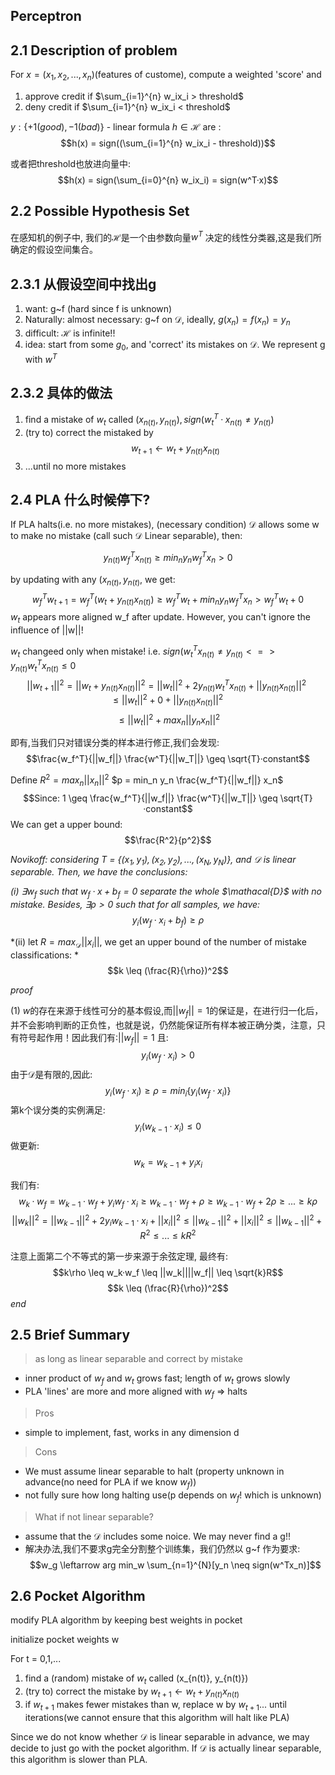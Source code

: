 ## Perceptron

## 2.1 Description of problem
For $x = (x_1, x_2,...,x_n)$(features of custome), compute a weighted 'score' and 
1. approve credit if $\sum_{i=1}^{n} w_ix_i > threshold$
2. deny credit if $\sum_{i=1}^{n} w_ix_i < threshold$

$y:\{+1(good), -1(bad)\}$ - linear formula $h \in \mathcal{H}$ are :
$$h(x) = sign((\sum_{i=1}^{n} w_ix_i - threshold))$$

或者把threshold也放进向量中:
$$h(x) = sign(\sum_{i=0}^{n} w_ix_i) = sign(w^T·x)$$

## 2.2 Possible Hypothesis Set
在感知机的例子中, 我们的$\mathcal{H}$是一个由参数向量$w^T$ 决定的线性分类器,这是我们所确定的假设空间集合。

## 2.3.1 从假设空间中找出g
1. want: g~f (hard since f is unknown)
2. Naturally: almost necessary: g~f on $\mathcal{D}$, ideally, $g(x_n) = f(x_n) = y_n$
3. difficult: $\mathcal{H}$ is infinite!!
4. idea: start from some $g_0$, and 'correct' its mistakes on $\mathcal{D}$. We represent g with $w^T$


## 2.3.2 具体的做法
1. find a mistake of $w_t$ called $(x_{n(t)}, y_{n(t)}), sign(w^T_t·x_{n(t)} \neq y_{n(t)})$
2. (try to) correct the mistaked by
$$w_{t+1} \leftarrow w_t + y_{n(t)}x_{n(t)}$$ 
3. ...until no more mistakes

## 2.4 PLA 什么时候停下?
If PLA halts(i.e. no more mistakes), (necessary condition) $\mathcal{D}$ allows some w to make no mistake (call such $\mathcal{D}$ Linear separable), then:

$$y_{n(t)}w_f^Tx_{n(t)} \geq min_n y_n w_f^Tx_n > 0$$

by updating with any $(x_{n(t)}, y_{n(t)}$, we get:
$$w_f^Tw_{t+1} = w_f^T(w_t+y_{n(t)}x_{n(t)}) \geq w_f^Tw_t + min_n y_nw_f^Tx_n > w_f^Tw_t + 0$$
$w_t$ appears more aligned w_f after update. However, you can't ignore the influence of ||w||!

$w_t$ changeed only when mistake! i.e. $sign(w_t^Tx_{n(t)} \neq y_{n(t)} <=> y_{n(t)}w_t^Tx_{n(t)} \leq 0$ 
$$||w_{t+1}||^2 = ||w_t + y_{n(t)}x_{n(t)}||^2 = ||w_t||^2 + 2y_{n(t)}w_t^Tx_{n(t)}+||y_{n(t)}x_{n(t)}||^2 \leq ||w_t||^2 + 0 + ||y_{n(t)}x_{n(t)}||^2$$
$$\leq ||w_t||^2 + max_n||y_nx_n||^2$$

即有,当我们只对错误分类的样本进行修正,我们会发现:
$$\frac{w_f^T}{||w_f||} \frac{w^T}{||w_T||} \geq \sqrt{T}·constant$$

Define $R^2 = max_n||x_n||^2$ $p = min_n y_n \frac{w_f^T}{||w_f||} x_n$
$$Since: 1 \geq \frac{w_f^T}{||w_f||} \frac{w^T}{||w_T||} \geq \sqrt{T}·constant$$
We can get a upper bound: 
$$\frac{R^2}{p^2}$$

*Novikoff:* *considering T = $\{(x_1, y_1), (x_2, y_2),...,(x_N, y_N)\}$, and $\mathcal{D}$ is linear separable. Then, we have the conclusions:*

*(i) $\exists w_f$ such that $w_f·x + b_f = 0$ separate the whole $\mathacal{D}$ with no mistake. Besides, $\exists \rho > 0$ such that for all samples, we have:*
$$y_i(w_f·x_i + b_f) \geq \rho$$

*(ii) let $R = max_{\mathcal{D}}||x_i||$, we get an upper bound of the number of mistake classifications: *
$$k \leq (\frac{R}{\rho})^2$$

*proof*

(1) $w$的存在来源于线性可分的基本假设,而$||w_f|| = 1$的保证是，在进行归一化后，并不会影响判断的正负性，也就是说，仍然能保证所有样本被正确分类，注意，只有符号起作用！因此我们有:$||w_f||=1$ 且:
$$y_i(w_f·x_i) > 0$$
由于$\mathcal{D}$是有限的,因此:
$$y_i(w_f·x_i) \geq \rho = min_i\{y_i(w_f·x_i)\}$$
第k个误分类的实例满足:
$$y_i(w_{k-1}·x_i) \leq 0$$
做更新:
$$w_k = w_{k-1} + y_ix_i$$

我们有:
$$w_k·w_f = w_{k-1}·w_f + y_iw_f·x_i \geq w_{k-1}·w_f + \rho \geq w_{k-1}·w_f + 2\rho \geq ... \geq k\rho $$
$$||w_k||^2 = ||w_{k-1}||^2 + 2y_iw_{k-1}·x_i+||x_i||^2 \leq ||w_{k-1}||^2+||x_i||^2 \leq ||w_{k-1}||^2+R^2 \leq ... \leq kR^2$$

注意上面第二个不等式的第一步来源于余弦定理, 最终有:
$$k\rho \leq w_k·w_f \leq ||w_k||||w_f|| \leq \sqrt{k}R$$
$$k \leq (\frac{R}{\rho})^2$$
*end*
## 2.5 Brief Summary
>as long as linear separable and correct by mistake
- inner product of $w_f$ and $w_t$ grows fast; length of $w_t$ grows slowly
- PLA 'lines' are more and more aligned with $w_f$ => halts

> Pros
- simple to implement, fast, works in any dimension d

> Cons
- We must assume linear separable to halt (property unknown in advance(no need for PLA if we know $w_f$))
- not fully sure how long halting use(p depends on $w_f$! which is unknown)

> What if not linear separable?
- assume that the $\mathcal{D}$ includes some noice. We may never find a g!!
- 解决办法,我们不要求g完全分割整个训练集，我们仍然以 g~f 作为要求:
$$w_g \leftarrow arg min_w \sum_{n=1}^{N}[y_n \neq sign(w^Tx_n)]$$

## 2.6 Pocket Algorithm
modify PLA algorithm by keeping best weights in pocket

initialize pocket weights w

For t = 0,1,...
1. find a (random) mistake of $w_t$ called (x_{n(t)}, y_{n(t)})
2. (try to) correct the mistake by
$w_{t+1} \leftarrow w_t + y_{n(t)}x_{n(t)}$ 
3. if $w_{t+1}$ makes fewer mistakes than w, replace w by $w_{t+1}$... until iterations(we cannot ensure that this algorithm will halt like PLA)

Since we do not know whether $\mathcal{D}$ is linear separable in advance, we may decide to just go with the pocket algorithm. If $\mathcal{D}$ is actually linear separable, this algorithm is slower than PLA.
